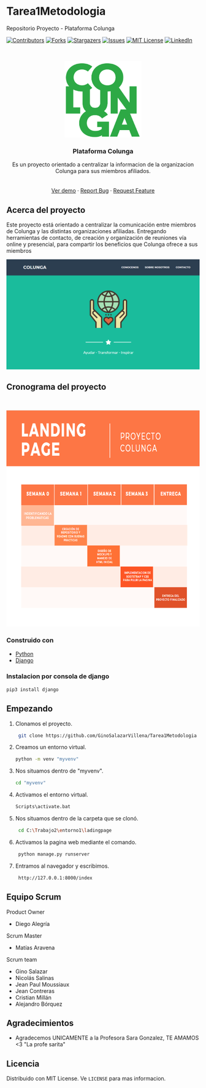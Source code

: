 # Tarea1Metodologia
Repositorio Proyecto - Plataforma Colunga
<!--
*** Thanks for checking out the Best-README-Template. If you have a suggestion
*** that would make this better, please fork the repo and create a pull request
*** or simply open an issue with the tag "enhancement".
*** Thanks again! Now go create something AMAZING! :D
***
***
***
*** To avoid retyping too much info. Do a search and replace for the following:
*** github_username, repo_name, twitter_handle, email, project_title, project_description
-->



<!-- PROJECT SHIELDS -->
<!--
*** I'm using markdown "reference style" links for readability.
*** Reference links are enclosed in brackets [ ] instead of parentheses ( ).
*** See the bottom of this document for the declaration of the reference variables
*** for contributors-url, forks-url, etc. This is an optional, concise syntax you may use.
*** https://www.markdownguide.org/basic-syntax/#reference-style-links
-->
[![Contributors][contributors-shield]][contributors-url]
[![Forks][forks-shield]][forks-url]
[![Stargazers][stars-shield]][stars-url]
[![Issues][issues-shield]][issues-url]
[![MIT License][license-shield]][license-url]
[![LinkedIn][linkedin-shield]][linkedin-url]



<!-- PROJECT LOGO -->
<br />
<p align="center">
  <a href="https://github.com/GinoSalazarVillena/Tarea1Metodologia">
    <img src="images/logo1.png" alt="Logo" width="200" height="200">
  </a>

  <h3 align="center">Plataforma Colunga</h3>

  <p align="center">
    Es un proyecto orientado a centralizar la informacion de la organizacion Colunga para sus miembros afiliados.
    <br />
    <br />
    <br />
    <a href="https://www.figma.com/proto/JJj5UJMKXJUJ19EdW5DXix/Untitled?node-id=1%3A2&scaling=min-zoom&page-id=0%3A1">Ver demo</a>
    ·
    <a href="https://github.com/GinoSalazarVillena/Tarea1Metodologia">Report Bug</a>
    ·
    <a href="https://github.com/github_username/repo_name/issues">Request Feature</a>
  </p>
</p>

<!----------------------------------------------------------------------------------
<details open="open">
  <summary><h2 style="display: inline-block">Tabla de Contenidos</h2></summary>
  <ol>
    <li>
      <a href="#about-the-project">Acerca del proyecto</a>
      <ul>
        <li><a href="#built-with">Construido con</a></li>
      </ul>
    </li>
    <li>
      <a href="#getting-started">Getting Started</a>
      <ul>
        <li><a href="#prerequisites">Prerequisites</a></li>
        <li><a href="#installation">Installation</a></li>
      </ul>
    </li>
    <li><a href="#usage">Usage</a></li>
    <li><a href="#roadmap">Roadmap</a></li>
    <li><a href="#contributing">Contributing</a></li>
    <li><a href="#license">License</a></li>
    <li><a href="#contact">Contact</a></li>
    <li><a href="#acknowledgements">Acknowledgements</a></li>
  </ol>
</details>



<!-- ABOUT THE PROJECT -->
## Acerca del proyecto
Este proyecto está orientado a centralizar la
comunicación entre miembros de Colunga y las distintas
organizaciones afiliadas. Entregando herramientas de
contacto, de creación y organización de reuniones vía
online y presencial, para compartir los beneficios que
Colunga ofrece a sus miembros

[![Product Name Screen Shot][product-screenshot]](https://www.figma.com/proto/JJj5UJMKXJUJ19EdW5DXix/Untitled?node-id=1%3A2&scaling=min-zoom&page-id=0%3A1)

## Cronograma del proyecto
<br />
<p align="center">
  <a href="https://github.com/GinoSalazarVillena/Tarea1Metodologia">
    <img src="images/cronogramacolunga.png" alt="Logo" width="746" height="564">
  </a>
</p>

### Construido con

* [Python](https://www.python.org/)
* [Django](https://www.djangoproject.com)

### Instalacion por consola de django
  ```sh
  pip3 install django
  ```

<!------------------------------------------------------------
### Instalacion
 Clone the repo
   ```sh
   git clone https://github.com/GinoSalazarVillena/Tarea1Metodologia.git
   ```
<!-- GETTING STARTED -->

## Empezando
1. Clonamos el proyecto.
   ```sh
    git clone https://github.com/GinoSalazarVillena/Tarea1Metodologia
   ```
2. Creamos un entorno virtual.
   ```sh
   python -m venv "myvenv"
   ```
3. Nos situamos dentro de "myvenv".
   ```sh
   cd "myvenv"
   ```
4. Activamos el entorno virtual.
   ```sh
   Scripts\activate.bat
   ```
5. Nos situamos dentro de la carpeta que se clonó.
   ```sh
    cd C:\Trabajo2\entorno1\ladingpage
   ```
   
6. Activamos la pagina web mediante el comando.
   ```sh
    python manage.py runserver
   ```
7. Entramos al navegador y escribimos.
   ```sh
    http://127.0.0.1:8000/index
   ```
<!----------
## Usabilidad

Ve como se puede usar nuestro proyecto en un prototipo. 
[Colunga Figma](https://www.figma.com/proto/JJj5UJMKXJUJ19EdW5DXix/Untitled?node-id=1%3A2&scaling=min-zoom&page-id=0%3A1)


<!---------------------------
## Mapa de tiempo

Ve nuestos [issues abiertos](https://github.com/GinoSalazarVillena/Tarea1Metodologia/issues).
Vea nuestros [Propuestas](https://github.com/GinoSalazarVillena/Tarea1Metodologia/projects/1) para una lista de propuestas (y problemas conocidos).


<!-- CONTACT -->
## Equipo Scrum

Product Owner
<ul>
  <li type="disc">Diego Alegría</li>
</ul>
Scrum Master
<ul>
  <li type="disc">Matías Aravena</li>
</ul>
Scrum team
<ul>
  <li type="disc">Gino Salazar</li>
  <li type="disc">Nicolás Salinas</li>
  <li type="disc">Jean Paul Moussiaux</li>
  <li type="disc">Jean Contreras</li>
  <li type="disc">Cristian Millán</li>
  <li type="disc">Alejandro Bórquez</li>
</ul>

<!-- ACKNOWLEDGEMENTS -->
## Agradecimientos

* Agradecemos UNICAMENTE a la Profesora Sara Gonzalez, TE AMAMOS <3 "La profe sarita"

<!-- LICENSE -->
## Licencia

Distribuido con MIT License. Ve `LICENSE` para mas informacion.
<!-- MARKDOWN LINKS & IMAGES -->
<!-- https://www.markdownguide.org/basic-syntax/#reference-style-links -->
[contributors-shield]: https://img.shields.io/github/contributors/GinoSalazarVillena/Tarea1Metodologia.svg?style=for-the-badge
[contributors-url]: https://github.com/GinoSalazarVillena/Tarea1Metodologia/graphs/contributors
[forks-shield]: https://img.shields.io/github/forks/GinoSalazarVillena/Tarea1Metodologia.svg?style=for-the-badge
[forks-url]: https://github.com/GinoSalazarVillena/Tarea1Metodologia/network/members
[stars-shield]: https://img.shields.io/github/stars/GinoSalazarVillena/Tarea1Metodologia.svg?style=for-the-badge
[stars-url]: https://github.com/GinoSalazarVillena/Tarea1Metodologia/stargazers
[issues-shield]: https://img.shields.io/github/issues/GinoSalazarVillena/Tarea1Metodologia.svg?style=for-the-badge
[issues-url]: https://github.com/GinoSalazarVillena/Tarea1Metodologia/issues
[license-shield]: https://img.shields.io/github/license/GinoSalazarVillena/Tarea1Metodologia.svg?style=for-the-badge
[license-url]: https://github.com/GinoSalazarVillena/Tarea1Metodologia/blob/master/LICENSE.txt
[linkedin-shield]: https://img.shields.io/badge/-LinkedIn-black.svg?style=for-the-badge&logo=linkedin&colorB=555
[linkedin-url]: https://linkedin.com/in/GinoSalazarVillena/
[product-screenshot]: images/Captura1.PNG
